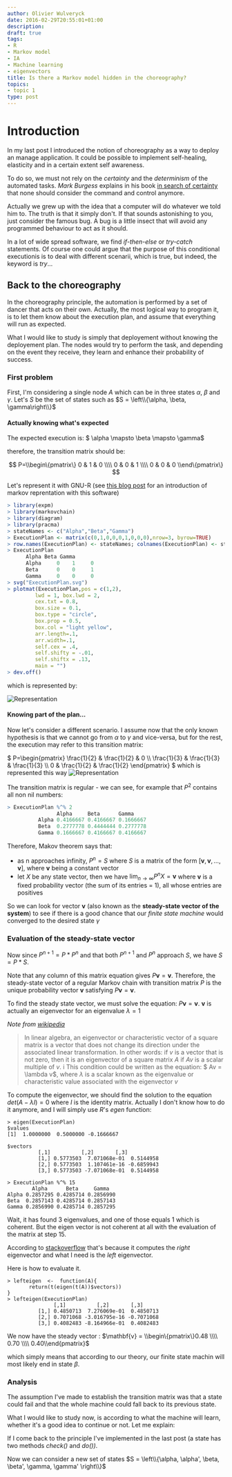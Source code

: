 ```yaml
---
author: Olivier Wulveryck
date: 2016-02-29T20:55:01+01:00
description: 
draft: true
tags:
- R
- Markov model
- IA
- Machine learning
- eigenvectors
title: Is there a Markov model hidden in the choreography?
topics:
- topic 1
type: post
---
```


# Introduction

In my last post I introduced the notion of choreography as a way to deploy an manage application.
It could be possible to implement self-healing, elasticity and in a certain extent
self awareness.

To do so, we must not rely on the _certainty_ and the _determinism_ of the automated tasks.
_Mark Burgess_ explains in his book [in search of certainty](http://http://www.amazon.com/gp/product/1491923075/ref=pd_lpo_sbs_dp_ss_1?pf_rd_p=1944687522&pf_rd_s=lpo-top-stripe-1&pf_rd_t=201&pf_rd_i=1492389161&pf_rd_m=ATVPDKIKX0DER&pf_rd_r=1BRFTEAZ2RRQ8M77MZ0C) that none should consider the command and control anymore.

Actually we grew up with the idea that a computer will do whatever we told him to.
The truth is that it simply don't. If that sounds astonishing to you, just consider the famous bug.
A bug is a little insect that will avoid any programmed behaviour to act as it should.

In a lot of wide spread software, we find _if-then-else_ or _try-catch_ statements.
Of course one could argue that the purpose of this conditional executionis is to deal with different scenarii, which is true, but indeed,
the keyword is _try_...

## Back to the choreography

In the choreography principle, the automation is performed by a set of dancer that acts on their own. Actually, the most logical way
to program it, is to let them know about the execution plan, and assume that everything will run as expected.

What I would like to study is simply that deployement without knowing the deployement plan.
The nodes would try to perform the task, and depending on the event they receive, they learn and enhance their probability of success.

### First problem


First, I'm considering a single node $A$  which can be in three states $\alpha$, $\beta$ and $\gamma$.
Let's $S$ be the set of states such as $S = \left\\{\alpha, \beta, \gamma\right\\}$

#### Actually knowing what's expected

The expected execution is: $ \alpha \mapsto \beta \mapsto \gamma$

therefore, the transition matrix should be:

$$
P=\\begin\{pmatrix\}
0 & 1 & 0 \\\\
0 & 0 & 1 \\\\
0 & 0 & 0
\\end\{pmatrix\}
$$

Let's represent it with GNU-R (see [this blog post](http://www.r-bloggers.com/getting-started-with-markov-chains/) 
for an introduction of markov reprentation with this software)

```R
> library(expm)
> library(markovchain)
> library(diagram)
> library(pracma)
> stateNames <- c("Alpha","Beta","Gamma")
> ExecutionPlan <- matrix(c(0,1,0,0,0,1,0,0,0),nrow=3, byrow=TRUE)
> row.names(ExecutionPlan) <- stateNames; colnames(ExecutionPlan) <- stateNames
> ExecutionPlan
      Alpha Beta Gamma
      Alpha     0    1     0
      Beta      0    0     1
      Gamma     0    0     0
> svg("ExecutionPlan.svg")
> plotmat(ExecutionPlan,pos = c(1,2), 
         lwd = 1, box.lwd = 2, 
         cex.txt = 0.8, 
         box.size = 0.1, 
         box.type = "circle", 
         box.prop = 0.5,
         box.col = "light yellow",
         arr.length=.1,
         arr.width=.1,
         self.cex = .4,
         self.shifty = -.01,
         self.shiftx = .13,
         main = "")
> dev.off()
```
which is represented by:

![Representation](/blog/assets/images/ExecutionPlan.svg)

#### Knowing part of the plan...


Now let's consider a different scenario. I assume now that the only known hypothesis is that we cannot go
from $\alpha$ to $\gamma$ and vice-versa, but for the rest, the execution may refer to this transition matrix:

$
P=\\begin\{pmatrix\}
\frac{1}{2} & \frac{1}{2} & 0 \\\\
\frac{1}{3} & \frac{1}{3} & \frac{1}{3}  \\\\
0 & \frac{1}{2} & \frac{1}{2} 
\\end\{pmatrix\}
$
which is represented this way ![Representation](/blog/assets/images/ExecutionPlan2.svg)

The transition matrix is regular - we can see, for example that $P^2$ contains all non nil numbers:

```R
> ExecutionPlan %^% 2
                Alpha     Beta      Gamma
          Alpha 0.4166667 0.4166667 0.1666667
          Beta  0.2777778 0.4444444 0.2777778
          Gamma 0.1666667 0.4166667 0.4166667
```

Therefore, Makov theorem says that:

* as n approaches infinity, $P^n = S$ where $S$ is a matrix of the form $[\mathbf{v}, \mathbf{v},...,\mathbf{v}]$, where $\mathbf{v}$ being a constant vector
* let $X$ be any state vector, then we have $\lim_{n\to \infty}P^nX = \mathbf{v}$ where $\mathbf{v}$ is a fixed probability vector (the sum of its entries = 1), all whose entries are positives

So we can look for vector $\mathbf{v}$ (also known as the **steady-state vector of the system**) to see if there is a good chance that our _finite state machine_ would converged to the desired state $\gamma$

### Evaluation of the steady-state vector

Now since $P^{n+1}=P*P^n$ and that both $P^{n+1}$ and $P^n$  approach $S$, we have $S=P*S$. 

Note that any column of this matrix equation gives $P\mathbf{v}=\mathbf{v}$. Therefore, the steady-state vector of a regular Markov chain with transition matrix $P$ is the unique probability vector $\mathbf{v}$ satisfying $P\mathbf{v}=\mathbf{v}$.

To find the steady state vector, we must solve the equation: $P\mathbf{v}=\mathbf{v}$. $\mathbf{v}$ is actually an eigenvector for an eigenvalue $\lambda = 1$

_Note from [wikipedia](https://en.wikipedia.org/wiki/Eigenvalues_and_eigenvectors)_

> In linear algebra, an eigenvector or characteristic vector of a square matrix is a vector that does not change its direction under the associated linear transformation. 
> In other words: if $v$ is a vector that is not zero, then it is an eigenvector of a square matrix $A$ if $Av$ is a scalar multiple of $v$. i
> This condition could be written as the equation: $ Av = \lambda v$, where $\lambda$ is a scalar known as the eigenvalue or characteristic 
> value associated with the eigenvector $v$

To compute the eigenvector, we should find the solution to the equation $det(A-\lambda I)=0$ where $I$ is the identity matrix. Actually
I don't know how to do it anymore, and I will simply use _R_'s _egen_ function:

```
> eigen(ExecutionPlan)
$values
[1]  1.0000000  0.5000000 -0.1666667

$vectors
          [,1]          [,2]       [,3]
          [1,] 0.5773503  7.071068e-01  0.5144958
          [2,] 0.5773503  1.107461e-16 -0.6859943
          [3,] 0.5773503 -7.071068e-01  0.5144958

> ExecutionPlan %^% 15
        Alpha      Beta     Gamma
Alpha 0.2857295 0.4285714 0.2856990
Beta  0.2857143 0.4285714 0.2857143
Gamma 0.2856990 0.4285714 0.2857295
```

Wait, it has found 3 eigenvalues, and one of those equals 1 which is coherent.
But the eigen vector is not coherent at all with the evaluation of the matrix at step 15.

According to [stackoverflow](http://stackoverflow.com/questions/14912279/how-to-obtain-right-eigenvectors-of-matrix-in-r) 
that's because it computes the _right_ eigenvector and what I need is the _left_ eigenvector.

Here is how to evaluate it.

```
> lefteigen  <-  function(A){
       return(t(eigen(t(A))$vectors))
}
> lefteigen(ExecutionPlan)
               [,1]          [,2]       [,3]
          [1,] 0.4850713  7.276069e-01  0.4850713
          [2,] 0.7071068 -3.016795e-16 -0.7071068
          [3,] 0.4082483 -8.164966e-01  0.4082483
```

We now have the steady vector : $\mathbf{v} = \\begin\{pmatrix\}0.48 \\\\ 0.70 \\\\ 0.40\\end{pmatrix}$

which simply means that according to our theory, our finite state machin will most likely end in state $\beta$.

### Analysis

The assumption I've made to establish the transition matrix was that a state could fail and that the whole machine could fall
back to its previous state.

What I would like to study now, is according to what the machine will learn, whether it's a good idea to continue or not.
Let me explain:

If I come back to the principle I've implemented in the last post (a state has two methods _check()_ and _do())_.

Now we can consider a new set of states $S = \left\\{\alpha, \alpha', \beta, \beta', \gamma, \gamma' \right\\}$


